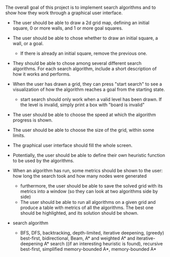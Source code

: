 The overall goal of this project is to implement search algorithms and to show how they work through a graphical user interface.
- The user should be able to draw a 2d grid map, defining an initial square, 0 or more walls, and 1 or more goal squares.
- The user should be able to chose whether to draw an initial square, a wall, or a goal.
  - If there is already an initial square, remove the previous one.
- They should be able to chose among several different search algorithms. For each search algorithm, include a short description of how it works and performs.
- When the user has drawn a grid, they can press "start search" to see a visualization of how the algorithm reaches a goal from the starting state.
  - start search should only work when a valid level has been drawn. If the level is invalid, simply print a box with "board is invalid"
- The user should be able to choose the speed at which the algorithm progress is shown.
- The user should be able to choose the size of the grid, within some limits.
- The graphical user interface should fill the whole screen.
- Potentially, the user should be able to define their own heuristic function to be used by the algorithms.
- When an algorithm has run, some metrics should be shown to the user: how long the search took and how many nodes were generated
  - furthermore, the user should be able to save the solved grid with its metrics into a window (so they can look at two algorithms side by side)
  - The user should be able to run all algorithms on a given grid and produce a table with metrics of all the algorithms. The best one should be highlighted, and its solution should be shown.


- search algorithm
  - BFS, DFS, backtracking, depth-limited, iterative deepening, (greedy) best-first, bidirectional, Beam, A* and weighted A* and iterative-deepening A* search ((if an interesting heuristic is found), recursive best-first, simplified memory-bounded A*, memory-bounded A*